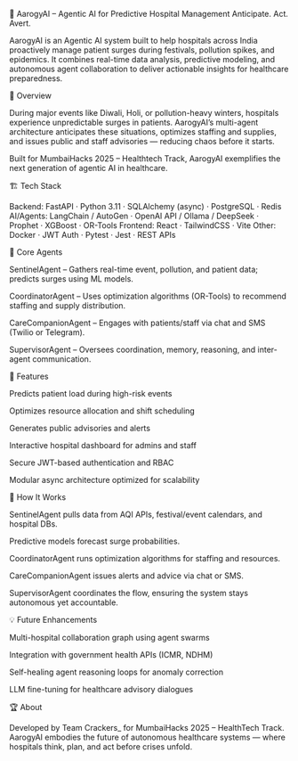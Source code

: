 🧠 AarogyAI – Agentic AI for Predictive Hospital Management
    Anticipate. Act. Avert.

AarogyAI is an Agentic AI system built to help hospitals across India proactively manage patient surges during festivals, pollution spikes, and epidemics. It combines real-time data analysis, predictive modeling, and autonomous agent collaboration to deliver actionable insights for healthcare preparedness.

🚀 Overview

During major events like Diwali, Holi, or pollution-heavy winters, hospitals experience unpredictable surges in patients. AarogyAI’s multi-agent architecture anticipates these situations, optimizes staffing and supplies, and issues public and staff advisories — reducing chaos before it starts.

Built for MumbaiHacks 2025 – Healthtech Track, AarogyAI exemplifies the next generation of agentic AI in healthcare.

🏗️ Tech Stack

Backend: FastAPI · Python 3.11 · SQLAlchemy (async) · PostgreSQL · Redis
AI/Agents: LangChain / AutoGen · OpenAI API / Ollama / DeepSeek · Prophet · XGBoost · OR-Tools
Frontend: React · TailwindCSS · Vite
Other: Docker · JWT Auth · Pytest · Jest · REST APIs

🤖 Core Agents

SentinelAgent – Gathers real-time event, pollution, and patient data; predicts surges using ML models.

CoordinatorAgent – Uses optimization algorithms (OR-Tools) to recommend staffing and supply distribution.

CareCompanionAgent – Engages with patients/staff via chat and SMS (Twilio or Telegram).

SupervisorAgent – Oversees coordination, memory, reasoning, and inter-agent communication.


🧩 Features

Predicts patient load during high-risk events

Optimizes resource allocation and shift scheduling

Generates public advisories and alerts

Interactive hospital dashboard for admins and staff

Secure JWT-based authentication and RBAC

Modular async architecture optimized for scalability


🧠 How It Works

SentinelAgent pulls data from AQI APIs, festival/event calendars, and hospital DBs.

Predictive models forecast surge probabilities.

CoordinatorAgent runs optimization algorithms for staffing and resources.

CareCompanionAgent issues alerts and advice via chat or SMS.

SupervisorAgent coordinates the flow, ensuring the system stays autonomous yet accountable.


💡 Future Enhancements

Multi-hospital collaboration graph using agent swarms

Integration with government health APIs (ICMR, NDHM)

Self-healing agent reasoning loops for anomaly correction

LLM fine-tuning for healthcare advisory dialogues


🏆 About

Developed by Team Crackers_ for MumbaiHacks 2025 – HealthTech Track.
AarogyAI embodies the future of autonomous healthcare systems — where hospitals think, plan, and act before crises unfold.